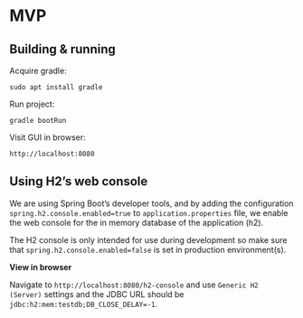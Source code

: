 # MVP

## Building & running

Acquire gradle:

	sudo apt install gradle

Run project:

	gradle bootRun

Visit GUI in browser:

	http://localhost:8080

## Using H2’s web console

We are using Spring Boot’s developer tools, and by adding the configuration `spring.h2.console.enabled=true` to 
`application.properties` file, we enable the web console for the in memory database of the application (h2).

The H2 console is only intended for use during development so make sure that `spring.h2.console.enabled=false` is set 
in production environment(s).

**View in browser** 

Navigate to `http://localhost:8080/h2-console` and use `Generic H2 (Server)` settings and the JDBC URL should be 
`jdbc:h2:mem:testdb;DB_CLOSE_DELAY=-1`.
